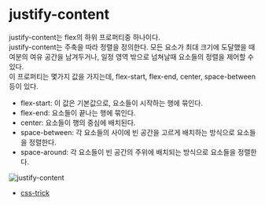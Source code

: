 # justify-content  
  justify-content는 flex의 하위 프로퍼티중 하나이다.  
  justify-content는 주축을 따라 정렬을 정의한다. 모든 요소가 최대 크기에 도달했을 때 여분의 여유 공간을 남겨두거나, 일정 영역 밖으로 넘쳐날때 요소들의 정렬을 제어할 수 있다.  
  이 프로퍼티는 몇가지 값을 가지는데, flex-start, flex-end, center, space-between 등이 있다.  

  - flex-start: 이 값은 기본값으로, 요소들이 시작하는 행에 묶인다.  
  - flex-end: 요소들이 끝나는 행에 묶인다.  
  - center: 요소들이 행의 중심에 배치된다.  
  - space-between: 각 요소들의 사이에 빈 공간을 고르게 배치하는 방식으로 요소들을 정렬한다.  
  - space-around: 각 요소들이 빈 공간의 주위에 배치되는 방식으로 요소들을 정렬한다.  

  ![justify-content](http://www.w3.org/TR/css3-flexbox/images/flex-pack.svg)


- [css-trick](https://css-tricks.com/almanac/properties/j/justify-content/)

